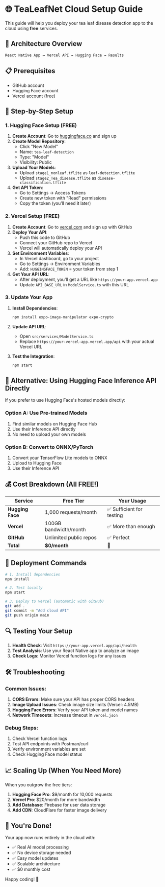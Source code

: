 # 🌐 TeaLeafNet Cloud Setup Guide

This guide will help you deploy your tea leaf disease detection app to the cloud using **free** services.

## 🎯 Architecture Overview

```
React Native App → Vercel API → Hugging Face → Results
```

## 📋 Prerequisites

- GitHub account
- Hugging Face account
- Vercel account (free)

## 🚀 Step-by-Step Setup

### 1. Hugging Face Setup (FREE)

1. **Create Account**: Go to [huggingface.co](https://huggingface.co) and sign up
2. **Create Model Repository**:
   - Click "New Model"
   - Name: `tea-leaf-detection`
   - Type: "Model"
   - Visibility: Public
3. **Upload Your Models**:
   - Upload `stage1_nonleaf.tflite` as `leaf-detection.tflite`
   - Upload `stage2_Tea_disease.tflite` as `disease-classification.tflite`
4. **Get API Token**:
   - Go to Settings → Access Tokens
   - Create new token with "Read" permissions
   - Copy the token (you'll need it later)

### 2. Vercel Setup (FREE)

1. **Create Account**: Go to [vercel.com](https://vercel.com) and sign up with GitHub
2. **Deploy Your API**:
   - Push this code to GitHub
   - Connect your GitHub repo to Vercel
   - Vercel will automatically deploy your API
3. **Set Environment Variables**:
   - In Vercel dashboard, go to your project
   - Go to Settings → Environment Variables
   - Add: `HUGGINGFACE_TOKEN` = your token from step 1
4. **Get Your API URL**:
   - After deployment, you'll get a URL like `https://your-app.vercel.app`
   - Update `API_BASE_URL` in `ModelService.ts` with this URL

### 3. Update Your App

1. **Install Dependencies**:
   ```bash
   npm install expo-image-manipulator expo-crypto
   ```

2. **Update API URL**:
   - Open `src/services/ModelService.ts`
   - Replace `https://your-vercel-app.vercel.app/api` with your actual Vercel URL

3. **Test the Integration**:
   ```bash
   npm start
   ```

## 🔧 Alternative: Using Hugging Face Inference API Directly

If you prefer to use Hugging Face's hosted models directly:

### Option A: Use Pre-trained Models
1. Find similar models on Hugging Face Hub
2. Use their Inference API directly
3. No need to upload your own models

### Option B: Convert to ONNX/PyTorch
1. Convert your TensorFlow Lite models to ONNX
2. Upload to Hugging Face
3. Use their Inference API

## 💰 Cost Breakdown (All FREE!)

| Service | Free Tier | Your Usage |
|---------|-----------|------------|
| **Hugging Face** | 1,000 requests/month | ✅ Sufficient for testing |
| **Vercel** | 100GB bandwidth/month | ✅ More than enough |
| **GitHub** | Unlimited public repos | ✅ Perfect |
| **Total** | **$0/month** | 🎉 |

## 🚀 Deployment Commands

```bash
# 1. Install dependencies
npm install

# 2. Test locally
npm start

# 3. Deploy to Vercel (automatic with GitHub)
git add .
git commit -m "Add cloud API"
git push origin main
```

## 🔍 Testing Your Setup

1. **Health Check**: Visit `https://your-app.vercel.app/api/health`
2. **Test Analysis**: Use your React Native app to analyze an image
3. **Check Logs**: Monitor Vercel function logs for any issues

## 🛠️ Troubleshooting

### Common Issues:

1. **CORS Errors**: Make sure your API has proper CORS headers
2. **Image Upload Issues**: Check image size limits (Vercel: 4.5MB)
3. **Hugging Face Errors**: Verify your API token and model names
4. **Network Timeouts**: Increase timeout in `vercel.json`

### Debug Steps:

1. Check Vercel function logs
2. Test API endpoints with Postman/curl
3. Verify environment variables are set
4. Check Hugging Face model status

## 📈 Scaling Up (When You Need More)

When you outgrow the free tiers:

1. **Hugging Face Pro**: $9/month for 10,000 requests
2. **Vercel Pro**: $20/month for more bandwidth
3. **Add Database**: Firebase for user data storage
4. **Add CDN**: CloudFlare for faster image delivery

## 🎉 You're Done!

Your app now runs entirely in the cloud with:
- ✅ Real AI model processing
- ✅ No device storage needed
- ✅ Easy model updates
- ✅ Scalable architecture
- ✅ $0 monthly cost

Happy coding! 🚀

